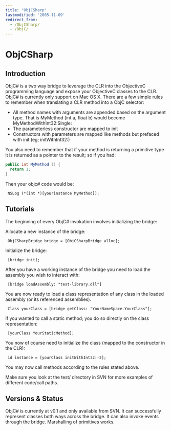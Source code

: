 ```yaml
---
title: "ObjCSharp"
lastmodified: '2005-11-09'
redirect_from:
  - /ObjCSharp/
  - /ObjC/
---
```


ObjCSharp
=========

Introduction
------------

ObjC\# is a two way bridge to leverage the CLR into the ObjectiveC programming language and expose your ObjectiveC classes to the CLR. ObjC\# is currently only support on Mac OS X. There are a few simple rules to remember when translating a CLR method into a ObjC selector:

-   All method names with arguments are appended based on the argument type. That is MyMethod (int a, float b) would become MyMethodWithInt32:Single:
-   The parameterless constructor are mapped to init
-   Constructors with parameters are mapped like methods but prefaced with init (eg; initWithInt32:)

You also need to remember that if your method is returning a primitive type it is returned as a pointer to the result; so if you had:

``` csharp
public int MyMethod () {
  return 1;
}
```

Then your objc\# code would be:

` NSLog (*(int *)[yourinstance MyMethod]);`

Tutorials
---------

The beginning of every ObjC\# invokation involves initializing the bridge:

Allocate a new instance of the bridge:

` ObjCSharpBridge bridge = [ObjCSharpBridge alloc];`

Initialize the bridge:

` [bridge init];`

After you have a working instance of the bridge you need to load the assembly you wish to interact with:

` [bridge loadAssembly: "test-library.dll"]`

You are now ready to load a class representation of any class in the loaded assembly (or its referenced assemblies).

` Class yourClass = [bridge getClass: "YourNameSpace.YourClass"];`

If you wanted to call a static method; you do so directly on the class representation:

` [yourClass YourStaticMethod];`

You now of course need to initialize the class (mapped to the constructor in the CLR):

` id instance = [yourClass initWithInt32:-2];`

You may now call methods according to the rules stated above.

Make sure you look at the test/ directory in SVN for more examples of different code/call paths.

Versions & Status
-----------------

ObjC\# is currently at v0.1 and only available from SVN. It can successfully represent classes both ways across the bridge. It can also invoke events through the bridge. Marshalling of primitives works.

